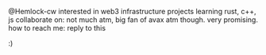 @Hemlock-cw
interested in web3 infrastructure projects
learning rust, c++, js
collaborate on: not much atm, big fan of avax atm though. very promising.
how to reach me: reply to this

:)
